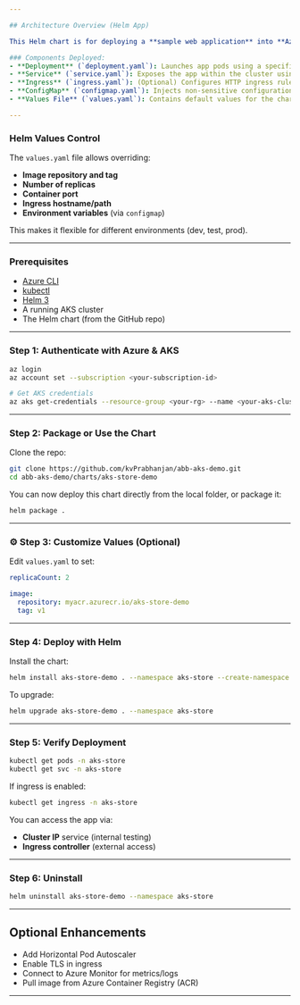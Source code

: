 ```yaml
---

## Architecture Overview (Helm App)

This Helm chart is for deploying a **sample web application** into **Azure Kubernetes Service (AKS)**. It consists of:

### Components Deployed:
- **Deployment** (`deployment.yaml`): Launches app pods using a specified Docker image.
- **Service** (`service.yaml`): Exposes the app within the cluster using a Kubernetes ClusterIP service.
- **Ingress** (`ingress.yaml`): (Optional) Configures HTTP ingress rules to expose the app outside the cluster.
- **ConfigMap** (`configmap.yaml`): Injects non-sensitive configuration settings into the pods.
- **Values File** (`values.yaml`): Contains default values for the chart (image, replica count, ports, etc.).

---
```


### Helm Values Control

The `values.yaml` file allows overriding:
- **Image repository and tag**
- **Number of replicas**
- **Container port**
- **Ingress hostname/path**
- **Environment variables** (via `configmap`)

This makes it flexible for different environments (dev, test, prod).

---

### Prerequisites

- [Azure CLI](https://learn.microsoft.com/en-us/cli/azure/install-azure-cli)
- [kubectl](https://kubernetes.io/docs/tasks/tools/)
- [Helm 3](https://helm.sh/docs/intro/install/)
- A running AKS cluster
- The Helm chart (from the GitHub repo)

---

### Step 1: Authenticate with Azure & AKS

```bash
az login
az account set --subscription <your-subscription-id>

# Get AKS credentials
az aks get-credentials --resource-group <your-rg> --name <your-aks-cluster>
```

---

### Step 2: Package or Use the Chart

Clone the repo:
```bash
git clone https://github.com/kvPrabhanjan/abb-aks-demo.git
cd abb-aks-demo/charts/aks-store-demo
```

You can now deploy this chart directly from the local folder, or package it:

```bash
helm package .
```

---

### ⚙️ Step 3: Customize Values (Optional)

Edit `values.yaml` to set:
```yaml
replicaCount: 2

image:
  repository: myacr.azurecr.io/aks-store-demo
  tag: v1
```

---

### Step 4: Deploy with Helm

Install the chart:

```bash
helm install aks-store-demo . --namespace aks-store --create-namespace
```

To upgrade:

```bash
helm upgrade aks-store-demo . --namespace aks-store
```

---

### Step 5: Verify Deployment

```bash
kubectl get pods -n aks-store
kubectl get svc -n aks-store
```

If ingress is enabled:
```bash
kubectl get ingress -n aks-store
```

You can access the app via:
- **Cluster IP** service (internal testing)
- **Ingress controller** (external access)

---

### Step 6: Uninstall

```bash
helm uninstall aks-store-demo --namespace aks-store
```

---

## Optional Enhancements

- Add Horizontal Pod Autoscaler
- Enable TLS in ingress
- Connect to Azure Monitor for metrics/logs
- Pull image from Azure Container Registry (ACR)

---